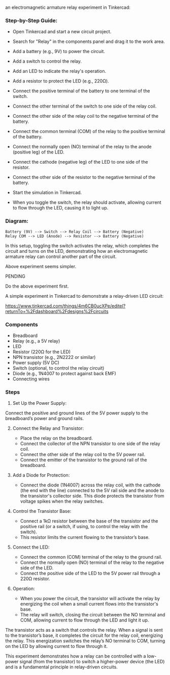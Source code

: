 an electromagnetic armature relay experiment in Tinkercad:

### Step-by-Step Guide:

   - Open Tinkercad and start a new circuit project.

   - Search for "Relay" in the components panel and drag it to the work area.
   - Add a battery (e.g., 9V) to power the circuit.
   - Add a switch to control the relay.
   - Add an LED to indicate the relay's operation.
   - Add a resistor to protect the LED (e.g., 220Ω).

   - Connect the positive terminal of the battery to one terminal of the switch.
   - Connect the other terminal of the switch to one side of the relay coil.
   - Connect the other side of the relay coil to the negative terminal of the battery.
   - Connect the common terminal (COM) of the relay to the positive terminal of the battery.
   - Connect the normally open (NO) terminal of the relay to the anode (positive leg) of the LED.
   - Connect the cathode (negative leg) of the LED to one side of the resistor.
   - Connect the other side of the resistor to the negative terminal of the battery.

   - Start the simulation in Tinkercad.
   - When you toggle the switch, the relay should activate, allowing current to flow through the LED, causing it to light up.

### Diagram:

```
Battery (9V) --> Switch --> Relay Coil --> Battery (Negative)
Relay COM --> LED (Anode) --> Resistor --> Battery (Negative)
```

In this setup, toggling the switch activates the relay, which completes the circuit and turns on the LED, demonstrating how an electromagnetic armature relay can control another part of the circuit.

Above experiment seems simpler.

PENDING

Do the above experiment first.

A simple experiment in Tinkercad to demonstrate a relay-driven LED circuit:

https://www.tinkercad.com/things/4m6CB0ucXPe/editel?returnTo=%2Fdashboard%2Fdesigns%2Fcircuits

### Components

- Breadboard
- Relay (e.g., a 5V relay)
- LED
- Resistor (220Ω for the LED)
- NPN transistor (e.g., 2N2222 or similar)
- Power supply (5V DC)
- Switch (optional, to control the relay circuit)
- Diode (e.g., 1N4007 to protect against back EMF)
- Connecting wires

### Steps

1. Set Up the Power Supply:

Connect the positive and ground lines of the 5V power supply to the breadboard’s power and ground rails.

2. Connect the Relay and Transistor:
   - Place the relay on the breadboard.
   - Connect the collector of the NPN transistor to one side of the relay coil.
   - Connect the other side of the relay coil to the 5V power rail.
   - Connect the emitter of the transistor to the ground rail of the breadboard.

3. Add a Diode for Protection:
   - Connect the diode (1N4007) across the relay coil, with the cathode (the end with the line) connected to the 5V rail side and the anode to the transistor's collector side. This diode protects the transistor from voltage spikes when the relay switches.

4. Control the Transistor Base:
   - Connect a 1kΩ resistor between the base of the transistor and the positive rail (or a switch, if using, to control the relay with the switch).
   - This resistor limits the current flowing to the transistor’s base.

5. Connect the LED:
   - Connect the common (COM) terminal of the relay to the ground rail.
   - Connect the normally open (NO) terminal of the relay to the negative side of the LED.
   - Connect the positive side of the LED to the 5V power rail through a 220Ω resistor.

6. Operation:
   - When you power the circuit, the transistor will activate the relay by energizing the coil when a small current flows into the transistor's base.
   - The relay will switch, closing the circuit between the NO terminal and COM, allowing current to flow through the LED and light it up.

The transistor acts as a switch that controls the relay. When a signal is sent to the transistor’s base, it completes the circuit for the relay coil, energizing the relay. This energization switches the relay’s NO terminal to COM, turning on the LED by allowing current to flow through it.

This experiment demonstrates how a relay can be controlled with a low-power signal (from the transistor) to switch a higher-power device (the LED) and is a fundamental principle in relay-driven circuits.
